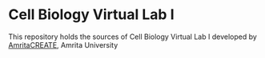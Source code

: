 # Cell Biology Virtual Lab I
This repository holds the sources of Cell Biology Virtual Lab I developed by 
<a href="http://vlab.amrita.edu/index.php?sub=3&brch=187" target="_blank">AmritaCREATE</a>, Amrita University


